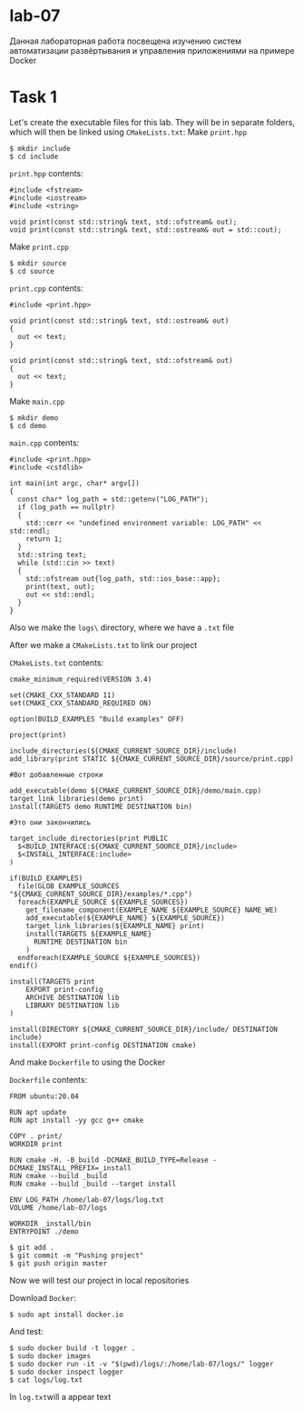 # lab-07
Данная лабораторная работа посвещена изучению систем автоматизации развёртывания и управления приложениями на примере Docker

# Task 1

Let's create the executable files for this lab. They will be in separate folders, which will then be linked using `CMakeLists.txt`:
Make `print.hpp`

```
$ mkdir include
$ cd include
```

`print.hpp` contents:

```
#include <fstream>
#include <iostream>
#include <string>

void print(const std::string& text, std::ofstream& out);
void print(const std::string& text, std::ostream& out = std::cout);
```
Make `print.cpp`
```
$ mkdir source
$ cd source
```

`print.cpp` contents:

```
#include <print.hpp>

void print(const std::string& text, std::ostream& out)
{
  out << text;
}

void print(const std::string& text, std::ofstream& out)
{
  out << text;
}
```

Make `main.cpp`
```
$ mkdir demo
$ cd demo
```
`main.cpp` contents:
```
#include <print.hpp>
#include <cstdlib>

int main(int argc, char* argv[])
{
  const char* log_path = std::getenv("LOG_PATH");
  if (log_path == nullptr)
  {
    std::cerr << "undefined environment variable: LOG_PATH" << std::endl;
    return 1;
  }
  std::string text;
  while (std::cin >> text)
  {
    std::ofstream out{log_path, std::ios_base::app};
    print(text, out);
    out << std::endl;
  }
}
```

Also we make the `logs\` directory, where we have a `.txt` file

After we make a `CMakeLists.txt` to link our project

`CMakeLists.txt` contents:
```
cmake_minimum_required(VERSION 3.4)

set(CMAKE_CXX_STANDARD 11)
set(CMAKE_CXX_STANDARD_REQUIRED ON)

option(BUILD_EXAMPLES "Build examples" OFF)

project(print)

include_directories(${CMAKE_CURRENT_SOURCE_DIR}/include)
add_library(print STATIC ${CMAKE_CURRENT_SOURCE_DIR}/source/print.cpp)

#Вот добавленные строки

add_executable(demo ${CMAKE_CURRENT_SOURCE_DIR}/demo/main.cpp)
target_link_libraries(demo print) 
install(TARGETS demo RUNTIME DESTINATION bin)

#Это они закончились

target_include_directories(print PUBLIC
  $<BUILD_INTERFACE:${CMAKE_CURRENT_SOURCE_DIR}/include>
  $<INSTALL_INTERFACE:include>
)

if(BUILD_EXAMPLES)
  file(GLOB EXAMPLE_SOURCES "${CMAKE_CURRENT_SOURCE_DIR}/examples/*.cpp")
  foreach(EXAMPLE_SOURCE ${EXAMPLE_SOURCES})
    get_filename_component(EXAMPLE_NAME ${EXAMPLE_SOURCE} NAME_WE)
    add_executable(${EXAMPLE_NAME} ${EXAMPLE_SOURCE})
    target_link_libraries(${EXAMPLE_NAME} print)
    install(TARGETS ${EXAMPLE_NAME}
      RUNTIME DESTINATION bin
    )
  endforeach(EXAMPLE_SOURCE ${EXAMPLE_SOURCES})
endif()

install(TARGETS print
    EXPORT print-config
    ARCHIVE DESTINATION lib
    LIBRARY DESTINATION lib
)

install(DIRECTORY ${CMAKE_CURRENT_SOURCE_DIR}/include/ DESTINATION include)
install(EXPORT print-config DESTINATION cmake)
```

And make `Dockerfile` to using the Docker

`Dockerfile` contents:
```
FROM ubuntu:20.04

RUN apt update
RUN apt install -yy gcc g++ cmake

COPY . print/
WORKDIR print

RUN cmake -H. -B_build -DCMAKE_BUILD_TYPE=Release -DCMAKE_INSTALL_PREFIX=_install
RUN cmake --build _build
RUN cmake --build _build --target install

ENV LOG_PATH /home/lab-07/logs/log.txt
VOLUME /home/lab-07/logs

WORKDIR _install/bin
ENTRYPOINT ./demo
```
```
$ git add .
$ git commit -m "Pushing project"
$ git push origin master
```

Now we will test our project in local repositories

Download `Docker`:
```
$ sudo apt install docker.io
```
And test:
```
$ sudo docker build -t logger .
$ sudo docker images
$ sudo docker run -it -v "$(pwd)/logs/:/home/lab-07/logs/" logger
$ sudo docker inspect logger
$ cat logs/log.txt
```

In `log.txt`will a appear text 
